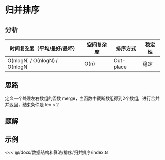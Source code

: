# 归并排序

## 分析

| 时间复杂度（平均/最好/最坏）               | 空间复杂度 | 排序方式 | 稳定性 |
| ------------------------------------------ | ---------- | -------- | ------ |
| O(nlogN) / O(nlogN) / O(nlogN) | O(n)       | Out-place | 稳定 |

## 思路

定义一个处理左右数组的函数 merge，主函数中截断数组得到2个数组，进行合并并返回，结束条件是 len < 2

## 题解

## 示例

<<< @/docs/数据结构和算法/排序/归并排序/index.ts
